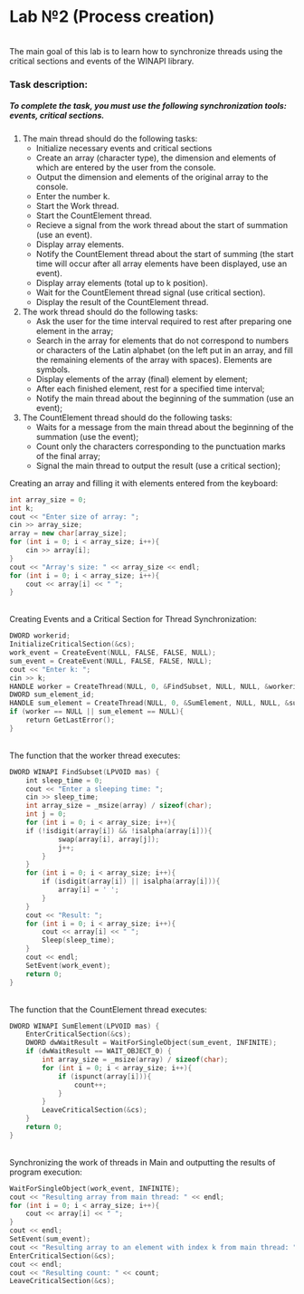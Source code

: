 # Lab №2 (Process creation)
<br>
The main goal of this lab is to learn how to synchronize threads using the critical sections and events of the WINAPI library.

### Task description:

##### To complete the task, you must use the following synchronization tools: events, critical sections.

1. The main thread should do the following tasks:
    * Initialize necessary events and critical sections
    * Create an array (character type), the dimension and elements of which are entered by the user from the console.
    * Output the dimension and elements of the original array to the console.
    * Enter the number k.
    * Start the Work thread.
    * Start the CountElement thread.
    * Recieve a signal from the work thread about the start of summation (use an event).
    * Display array elements.
    * Notify the CountElement thread about the start of summing (the start time will occur after all array elements have been displayed, use an event).
    * Display array elements (total up to k position).
    * Wait for the CountElement thread signal (use critical section).
    * Display the result of the CountElement thread.
2. The work thread should do the following tasks:
    * Ask the user for the time interval required to rest after preparing one element in the array;
    * Search in the array for elements that do not correspond to numbers or characters of the Latin alphabet (on the left
    put in an array, and fill the remaining elements of the array with spaces). Elements are symbols.
    * Display elements of the array (final) element by element;
    * After each finished element, rest for a specified time interval;
    * Notify the main thread about the beginning of the summation (use an event);
3. The CountElement thread should do the following tasks:
    * Waits for a message from the main thread about the beginning of the summation (use the event);
    * Count only the characters corresponding to the punctuation marks of the final array;
    * Signal the main thread to output the result (use a critical section); <span class="colour" style="color:var(--vscode-markdown-wysList)"></span>

Creating an array and filling it with elements entered from the keyboard:

``` cpp
int array_size = 0;
int k;
cout << "Enter size of array: ";
cin >> array_size;
array = new char[array_size];
for (int i = 0; i < array_size; i++){ 
    cin >> array[i];
}
cout << "Array's size: " << array_size << endl;
for (int i = 0; i < array_size; i++){ 
    cout << array[i] << " ";
}
```
<br>
Creating Events and a Critical Section for Thread Synchronization:
<br>

``` cpp
DWORD workerid;
InitializeCriticalSection(&cs);
work_event = CreateEvent(NULL, FALSE, FALSE, NULL);
sum_event = CreateEvent(NULL, FALSE, FALSE, NULL);
cout << "Enter k: ";
cin >> k;
HANDLE worker = CreateThread(NULL, 0, &FindSubset, NULL, NULL, &workerid);
DWORD sum_element_id;
HANDLE sum_element = CreateThread(NULL, 0, &SumElement, NULL, NULL, &sum_element_id);
if (worker == NULL || sum_element == NULL){ 
    return GetLastError();
}
```
<br>
The function that the worker thread executes:
<br>

``` cpp
DWORD WINAPI FindSubset(LPVOID mas) {
    int sleep_time = 0;
    cout << "Enter a sleeping time: ";
    cin >> sleep_time;
    int array_size = _msize(array) / sizeof(char);
    int j = 0;
    for (int i = 0; i < array_size; i++){ 
    if (!isdigit(array[i]) && !isalpha(array[i])){
            swap(array[i], array[j]);
            j++;
        } 
    }
    for (int i = 0; i < array_size; i++){
        if (isdigit(array[i]) || isalpha(array[i])){
            array[i] = ' ';
        } 
    }
    cout << "Result: ";
    for (int i = 0; i < array_size; i++){ 
        cout << array[i] << " ";
        Sleep(sleep_time);
    } 
    cout << endl;
    SetEvent(work_event);
    return 0;
}
```
<br>
The function that the CountElement thread executes:
<br>

``` cpp
DWORD WINAPI SumElement(LPVOID mas) {
    EnterCriticalSection(&cs);
    DWORD dwWaitResult = WaitForSingleObject(sum_event, INFINITE);
    if (dwWaitResult == WAIT_OBJECT_0) {
        int array_size = _msize(array) / sizeof(char);
        for (int i = 0; i < array_size; i++){ 
            if (ispunct(array[i])){
                count++;
            }
        }
        LeaveCriticalSection(&cs);
    } 
    return 0;
}
```
<br>
Synchronizing the work of threads in Main and outputting the results of program execution:
<br>

``` cpp
WaitForSingleObject(work_event, INFINITE);
cout << "Resulting array from main thread: " << endl;
for (int i = 0; i < array_size; i++){ 
    cout << array[i] << " ";
}
cout << endl;
SetEvent(sum_event);
cout << "Resulting array to an element with index k from main thread: ";
EnterCriticalSection(&cs);
cout << endl;
cout << "Resulting count: " << count;
LeaveCriticalSection(&cs);
```

<span class="colour" style="color:rgb(204, 120, 50)"></span>